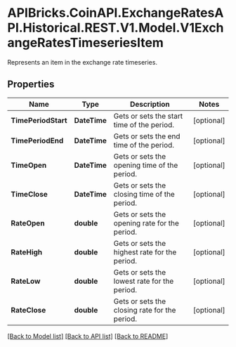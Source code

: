# APIBricks.CoinAPI.ExchangeRatesAPI.Historical.REST.V1.Model.V1ExchangeRatesTimeseriesItem
Represents an item in the exchange rate timeseries.

## Properties

Name | Type | Description | Notes
------------ | ------------- | ------------- | -------------
**TimePeriodStart** | **DateTime** | Gets or sets the start time of the period. | [optional] 
**TimePeriodEnd** | **DateTime** | Gets or sets the end time of the period. | [optional] 
**TimeOpen** | **DateTime** | Gets or sets the opening time of the period. | [optional] 
**TimeClose** | **DateTime** | Gets or sets the closing time of the period. | [optional] 
**RateOpen** | **double** | Gets or sets the opening rate for the period. | [optional] 
**RateHigh** | **double** | Gets or sets the highest rate for the period. | [optional] 
**RateLow** | **double** | Gets or sets the lowest rate for the period. | [optional] 
**RateClose** | **double** | Gets or sets the closing rate for the period. | [optional] 

[[Back to Model list]](../../README.md#documentation-for-models) [[Back to API list]](../../README.md#documentation-for-api-endpoints) [[Back to README]](../../README.md)

